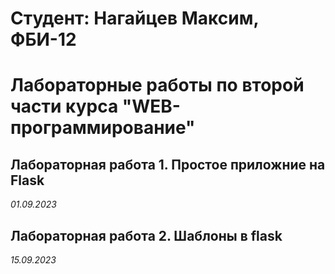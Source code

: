 # Студент: Нагайцев Максим, ФБИ-12

# Лабораторные работы по второй части курса "WEB-программирование"

## Лабораторная работа 1. Простое приложние на Flask

*01.09.2023*

## Лабораторная работа 2. Шаблоны в flask

*15.09.2023*
